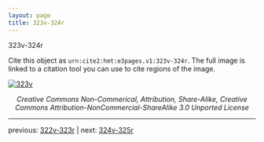 ```yaml
---
layout: page
title: 323v-324r
---
```


323v-324r

Cite this object as `urn:cite2:hmt:e3pages.v1:323v-324r`.  The full image is linked to a citation tool you can use to cite regions of the image.

[![323v](http://www.homermultitext.org/iipsrv?IIIF=/project/homer/pyramidal/deepzoom/hmt/e3bifolio/v1/null.tif/full/800,/0/default.jpg)](http://www.homermultitext.org/ict2/?urn=urn:cite2:hmt:e3bifolio.v1:null) 

<p style="text-align: center; font-style: italic;">Creative Commons Non-Commerical, Attribution, Share-Alike, Creative Commons Attribution-NonCommercial-ShareAlike 3.0 Unported License</p>

---

previous: [322v-323r](../322v-323r/) | next: [324v-325r](../324v-325r/)